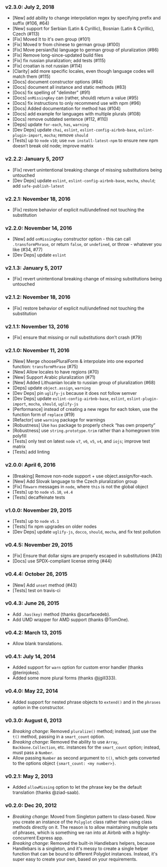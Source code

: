 ### v2.3.0: July 2, 2018
 * [New] add ability to change interpolation regex by specifying prefix and suffix (#106, #64)
 * [New] support for Serbian (Latin & Cyrillic), Bosnian (Latin & Cyrillic), Czech (#113)
 * [Fix] Moved lt to it's own group (#101)
 * [Fix] Moved tr from chinese to german group (#100)
 * [Fix] Move persian(fa) language to german group of pluralization (#86)
 * [Fix] Remove long-since-updated build files
 * [Fix] fix russian pluralization; add tests (#115)
 * [Fix] croatian is not russian (#114)
 * [Clarity] add more specific locales, even though language codes will match them (#115)
 * [Docs] document constructor options (#84)
 * [Docs] document all instance and static methods (#83)
 * [Docs] fix spelling of "delimiter" (#91)
 * [Docs] `onMissingKey` can (rather, should) return a value (#95)
 * [Docs] fix instructions to only recommend use with npm (#96)
 * [Docs] Added documentation for method has (#104)
 * [Docs] add example for languages with multiple plurals (#108)
 * [Docs] remove outdated sentence (#112, #110)
 * [Deps] update `for-each`, `has`, `warning`
 * [Dev Deps] update `chai`, `eslint`, `eslint-config-airbnb-base`, `eslint-plugin-import`, `mocha`; remove `should`
 * [Tests] up to `node` `v10`; use `nvm install-latest-npm` to ensure new npm doesn’t break old node; improve matrix

### v2.2.2: January 5, 2017
 * [Fix] revert unintentional breaking change of missing substitutions being untouched
 * [Dev Deps] update `eslint`, `eslint-config-airbnb-base`, `mocha`, `should`; add `safe-publish-latest`

### v2.2.1: November 18, 2016
 * [Fix] restore behavior of explicit null/undefined not touching the substitution

### v2.2.0: November 14, 2016
 * [New] add `onMissingKey` constructor option - this can call `.transformPhrase`, or return `false`, or `undefined`, or throw - whatever you like (#34, #77)
 * [Dev Deps] update `eslint`

### v2.1.3: January 5, 2017
 * [Fix] revert unintentional breaking change of missing substitutions being untouched

### v2.1.2: November 18, 2016
 * [Fix] restore behavior of explicit null/undefined not touching the substitution

### v2.1.1: November 13, 2016
 * [Fix] ensure that missing or null substitutions don’t crash (#79)

### v2.1.0: November 11, 2016
 * [New] Merge choosePluralForm & interpolate into one exported function: `transformPhrase` (#75)
 * [New] Allow locales to have regions (#70)
 * [New] Support Arabic pluralization (#71)
 * [New] Added Lithuanian locale to russian group of pluralization (#68)
 * [Deps] update `object.assign`, `warning`
 * [Dev Deps] pin `uglify-js` because it does not follow semver
 * [Dev Deps] update `eslint-config-airbnb-base`, `eslint`, `eslint-plugin-import`, `mocha`, `should`, `uglify-js`
 * [Performance] instead of creating a new regex for each token, use the function form of `replace` (#19)
 * [Refactor] use `warning` package for warnings
 * [Robustness] Use `has` package to properly check “has own property”
 * [Robustness] use `string.prototype.trim` rather than a homegrown trim polyfill
 * [Tests] only test on latest `node` `v7`, `v6`, `v5`, `v4`, and `iojs`; improve test matrix
 * [Tests] add linting

### v2.0.0: April 6, 2016
 * [Breaking] Remove non-node support + use object.assign/for-each.
 * [New] Add Slovak language to the Czech pluralization group
 * [Fix] fix`warn` messages in `node`, where `this` is not the global object
 * [Tests] up to `node` `v5.10`, `v4.4`
 * [Tests] decaffeinate tests

### v1.0.0: November 29, 2015
 * [Tests] up to `node` `v5.1`
 * [Tests] fix npm upgrades on older nodes
 * [Dev Deps] update `uglify-js`, `docco`, `should`, `mocha`, and fix test pollution

### v0.4.5: November 29, 2015
 * [Fix] Ensure that dollar signs are properly escaped in substitutions (#43)
 * [Docs] use SPDX-compliant license string (#44)

### v0.4.4: October 26, 2015
 * [New] Add `unset` method (#43)
 * [Tests] test on travis-ci

### v0.4.3: June 26, 2015
 * Add `.has(key)` method (thanks @scarfacedeb).
 * Add UMD wrapper for AMD support (thanks @TomOne).

### v0.4.2: March 13, 2015
 * Allow blank translations.

### v0.4.1: July 14, 2014
 * Added support for `warn` option for custom error handler (thanks @terinjokes).
 * Added some more plural forms (thanks @jgill333).

### v0.4.0: May 22, 2014
 * Added support for nested phrase objects to `extend()` and in the `phrases` option in the constructor.

### v0.3.0: August 6, 2013
 * _Breaking change_: Removed `pluralize()` method; instead, just use the `t()` method, passing in a `smart_count` option.
 * _Breaking change_: Removed the ability to use `Array`, `Backbone.Collection`, etc. instances for the `smart_count` option; instead, must pass a `Number`.
 * Allow passing `Number` as second argument to `t()`, which gets converted to the options object `{smart_count: <my number>}`.

### v0.2.1: May 2, 2013
 * Added `allowMissing` option to let the phrase key be the default translation (thanks @ziad-saab).

### v0.2.0: Dec 20, 2012
 * _Breaking change_: Moved from Singleton pattern to class-based. Now you create an instance of the `Polyglot` class rather than using class methods directly on it. The reason is to allow maintaining multiple sets of phrases, which is something we ran into at Airbnb with a highly-concurrent Express app.
 * _Breaking change_: Removed the built-in Handlebars helpers, because Handlebars is a singleton, and it's messy to create a single helper function that can be bound to different Polyglot instances.  Instead, it's super easy to create your own, based on your requirements.
